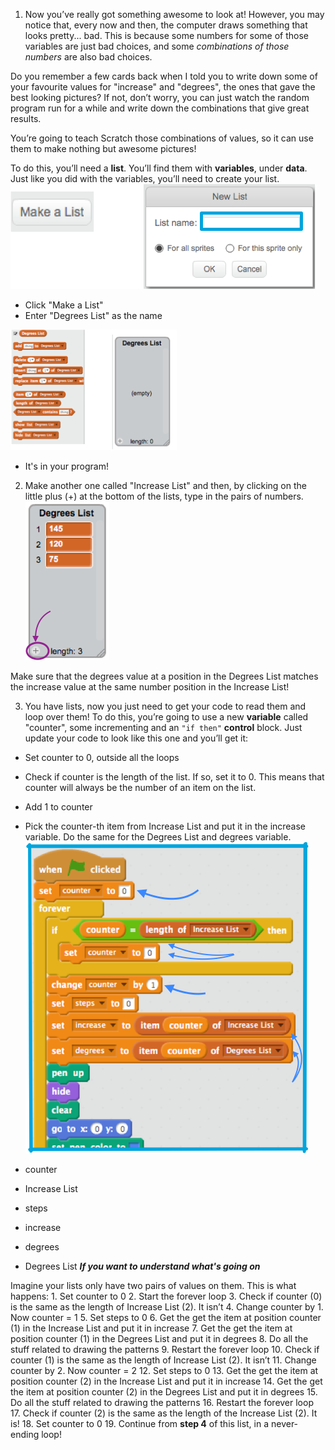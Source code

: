 
1. Now you’ve really got something awesome to look at! However, you may notice that, every now and then, the computer draws something that looks pretty... bad. This is because some numbers for some of those variables are just bad choices, and some _combinations of those numbers_ are also bad choices.

 Do you remember a few cards back when I told you to write down some of your favourite values for "increase" and "degrees", the ones that gave the best looking pictures? If not, don’t worry, you can just watch the random program run for a while and write down the combinations that give great results.

 You’re going to teach Scratch those combinations of values, so it can use them to make nothing but awesome pictures!

 To do this, you’ll need a **list**. You’ll find them with **variables**, under **data**. Just like you did with the variables, you’ll need to create your list. ![](assets/helping1a.png)
 * Click "Make a List"
 * Enter "Degrees List" as the name

  ![](assets/helping1b.png)
 * It's in your program!


2. Make another one called "Increase List" and then, by clicking on the little plus (+) at the bottom of the lists, type in the pairs of numbers. ![](assets/helping2.png)

 Make sure that the degrees value at a position in the Degrees List matches the increase value at the same number position in the Increase List!

3. You have lists, now you just need to get your code to read them and loop over them! To do this, you’re going to use a new **variable** called "counter", some incrementing and an `"if then"` **control** block. Just update your code to look like this one and you’ll get it:
 * Set counter to 0, outside all the loops
 * Check if counter is the length of the list. If so, set it to 0. This means that counter will always be the number of an item on the list.
 * Add 1 to counter
 * Pick the counter-th item from Increase List and put it in the increase variable. Do the same for the Degrees List and degrees variable.
  ![](assets/helping3.png)

 * counter
 * Increase List
 * steps
 * increase
 * degrees
 * Degrees List
 **_If you want to understand what's going on_**
 
 Imagine your lists only have two pairs of values on them. This is what happens:
    1. Set counter to 0
    2. Start the forever loop
    3. Check if counter (0) is the same as the length of Increase List (2). It isn’t
    4. Change counter by 1. Now counter = 1
    5. Set steps to 0
    6. Get the get the item at position counter (1) in the Increase List and put it in increase 
    7. Get the get the item at position counter (1) in the Degrees List and put it in degrees 
    8. Do all the stuff related to drawing the patterns
    9. Restart the forever loop
    10. Check if counter (1) is the same as the length of Increase List (2). It isn’t
    11. Change counter by 2. Now counter = 2
    12. Set steps to 0
    13. Get the get the item at position counter (2) in the Increase List and put it in increase 
    14. Get the get the item at position counter (2) in the Degrees List and put it in degrees 
    15. Do all the stuff related to drawing the patterns
    16. Restart the forever loop
    17. Check if counter (2) is the same as the length of the Increase List (2). It is!
    18. Set counter to 0
    19. Continue from **step 4** of this list, in a never-ending loop!




